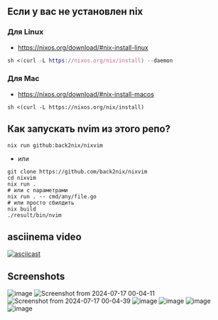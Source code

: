 ## Если у вас не установлен nix

### Для Linux
- https://nixos.org/download/#nix-install-linux
```nix
sh <(curl -L https://nixos.org/nix/install) --daemon
```

### Для Mac
- https://nixos.org/download/#nix-install-macos
```
sh <(curl -L https://nixos.org/nix/install)
```

## Как запускать nvim из этого репо?

```
nix run github:back2nix/nixvim
```
- или

```
git clone https://github.com/back2nix/nixvim
cd nixvim
nix run .
# или с параметрами
nix run . -- cmd/any/file.go
# или просто сбилдить
nix build
./result/bin/nvim
```
## asciinema video

[![asciicast](https://asciinema.org/a/Dg6RxATpQgSRQvQtyWgG1uB0d.svg)](https://asciinema.org/a/Dg6RxATpQgSRQvQtyWgG1uB0d)

## Screenshots

![image](https://github.com/user-attachments/assets/13fce37a-82cf-4495-9d19-1ee0a100dcd2)
![Screenshot from 2024-07-17 00-04-11](https://github.com/user-attachments/assets/6f3ed364-b985-412f-be80-3cb5e4037fed)
![Screenshot from 2024-07-17 00-04-39](https://github.com/user-attachments/assets/4badc450-900e-4a54-ad7d-d7976349ca01)
![image](https://github.com/user-attachments/assets/cc065ec0-ce20-4338-a45b-7b0d99ee32dd)
![image](https://github.com/user-attachments/assets/9d9ed1c2-43f3-46be-94a0-c00b7b7d50dd)
![image](https://github.com/user-attachments/assets/223b0c0f-3c60-44de-a10b-d5b28abec714)
![image](https://github.com/user-attachments/assets/b168def4-a0ee-4f99-a34e-501275976d43)
